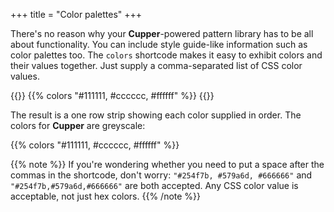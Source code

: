 +++
title = "Color palettes"
+++

There's no reason why your **Cupper**-powered pattern library has to be all about functionality. You can include style guide-like information such as color palettes too. The `colors` shortcode makes it easy to exhibit colors and their values together. Just supply a comma-separated list of CSS color values.

{{<codeBlock>}}
&#x7b;{% colors "#111111, #cccccc, #ffffff" %}}
{{</codeBlock>}}

The result is a one row strip showing each color supplied in order. The colors for **Cupper** are greyscale:

{{% colors "#111111, #cccccc, #ffffff" %}}

{{% note %}}
If you're wondering whether you need to put a space after the commas in the shortcode, don't worry: `"#254f7b, #579a6d, #666666"` and `"#254f7b,#579a6d,#666666"` are both accepted. Any CSS color value is acceptable, not just hex colors.
{{% /note %}}
